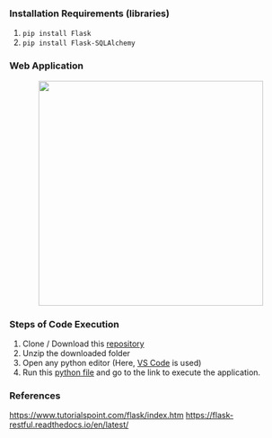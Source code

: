 ### Installation Requirements (libraries)

  1. ```pip install Flask```
  2. ```pip install Flask-SQLAlchemy```

### Web Application

<div align='center'>
<img src = 'Blogging-Website-using-Flask/templates/home.jpeg' height="400px">
</div>

### Steps of Code Execution

  1. Clone / Download this [repository](https://github.com/Jayantk07/WebX-IA-5/Blogging-Website-using-Flask.git)
  2. Unzip the downloaded folder
  3. Open any python editor (Here, [VS Code](https://code.visualstudio.com/) is used)
  4. Run this [python file](https://github.com/Jayantk07/WebX-IA-5/Blogging-Website-using-Flask/blob/main/app.py) and go to the link to execute the application.

### References

https://www.tutorialspoint.com/flask/index.htm
https://flask-restful.readthedocs.io/en/latest/
